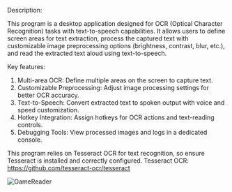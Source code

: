 Description:

This program is a desktop application designed for OCR (Optical Character Recognition) tasks with text-to-speech capabilities.
It allows users to define screen areas for text extraction, process the captured text with customizable image preprocessing options (brightness, contrast, blur, etc.), and read the extracted text aloud using text-to-speech.

Key features:
1. Multi-area OCR: Define multiple areas on the screen to capture text.
2. Customizable Preprocessing: Adjust image processing settings for better OCR accuracy.
3. Text-to-Speech: Convert extracted text to spoken output with voice and speed customization.
4. Hotkey Integration: Assign hotkeys for OCR actions and text-reading controls.
5. Debugging Tools: View processed images and logs in a dedicated console.

This program relies on Tesseract OCR for text recognition, so ensure Tesseract is installed and correctly configured.
Tesseract OCR: https://github.com/tesseract-ocr/tesseract


![GameReader](https://github.com/user-attachments/assets/138a49e8-53e9-4eb5-9734-9e4755ebed30)
